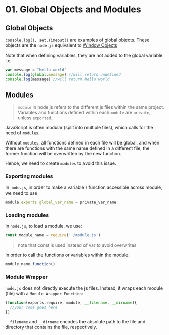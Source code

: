 # 01. Global Objects and Modules

## Global Objects

``console.log(), set.Timeout()`` are examples of global objects. 
These objects are the ``node.js`` equivalent to [Window Objects](https://www.w3schools.com/jsref/obj_window.asp)

  Note that when defining variables, they are not added to the global variable. i.e. 
  
  ``` js
  var message = "hello world"
  console.log(global.message) //will return undefined
  console.log(message) //will return hello world
  ```
## Modules
> ``module`` in node.js refers to the different js files within the same project. Variables and functions defined within each ``module`` are ``private``, unless ``exported``.

JavaScript is often modular (split into multiple files), which calls for the need of ``modules``. 

Without ``modules``, all functions defined in each file will be global, and when there are functions with the same name defined in a different file, the former function will be overwritten by the new function.

Hence, we need to create ``modules`` to avoid this issue.

### Exporting modules

In ``node.js``, in order to make a variable / function accessible across module, we need to use 
```js 
module.exports.global_var_name = private_var_name
```

### Loading modules

In ``node.js``, to load a module, we use:
```js
const module_name = require('./module.js')
```
> note that const is used instead of var to avoid overwrites

In order to call the functions or variables within the module:

```js
module_name.function()
```

### Module Wrapper

``node.js`` does not directly execute the js files. Instead, it wraps each module (file) with a ``Module Wrapper Function``:
```js
(function(exports,require, module, __filename, __dirname){
  //your code goes here
})
```
``__filename`` and ``__dirname`` encodes the absolute path to the file and directory that contains the file, respectively.